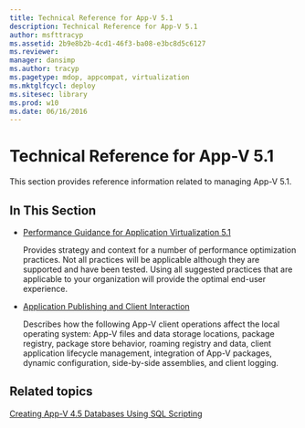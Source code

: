 ```yaml
---
title: Technical Reference for App-V 5.1
description: Technical Reference for App-V 5.1
author: msfttracyp
ms.assetid: 2b9e8b2b-4cd1-46f3-ba08-e3bc8d5c6127
ms.reviewer: 
manager: dansimp
ms.author: tracyp
ms.pagetype: mdop, appcompat, virtualization
ms.mktglfcycl: deploy
ms.sitesec: library
ms.prod: w10
ms.date: 06/16/2016
---
```



# Technical Reference for App-V 5.1


This section provides reference information related to managing App-V 5.1.

## In This Section


-   [Performance Guidance for Application Virtualization 5.1](performance-guidance-for-application-virtualization-51.md)

    Provides strategy and context for a number of performance optimization practices. Not all practices will be applicable although they are supported and have been tested. Using all suggested practices that are applicable to your organization will provide the optimal end-user experience.

-   [Application Publishing and Client Interaction](application-publishing-and-client-interaction51.md)

    Describes how the following App-V client operations affect the local operating system: App-V files and data storage locations, package registry, package store behavior, roaming registry and data, client application lifecycle management, integration of App-V packages, dynamic configuration, side-by-side assemblies, and client logging.






## Related topics


[Creating App-V 4.5 Databases Using SQL Scripting](../solutions/creating-app-v-45-databases-using-sql-scripting.md)

 

 





